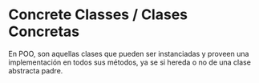 # Concrete Classes / Clases Concretas

En POO, son aquellas clases que pueden ser instanciadas y proveen una implementación en todos sus métodos, ya se si hereda o no de una clase abstracta padre.
